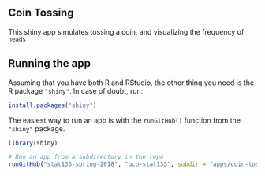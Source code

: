 ## Coin Tossing

This shiny app simulates tossing a coin, and visualizing the frequency of `heads`


## Running the app

Assuming that you have both R and RStudio, the other thing you need is the R package `"shiny"`. In case of doubt, run:

```R
install.packages("shiny")
```

The easiest way to run an app is with the `runGitHub()` function from the `"shiny"` package. 

```R
library(shiny)

# Run an app from a subdirectory in the repo
runGitHub("stat133-spring-2018", "ucb-stat133", subdir = "apps/coin-toss")
```
